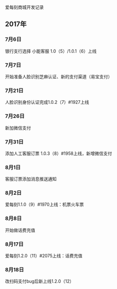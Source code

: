 爱每刻商城开发记录
## 2017年
### 7月6日  
银行支行选择
小能客服
1.0（5）/1.0.1（6）上线
### 7月7日
开始准备人脸识别芝麻认证、新的支付渠道（易宝支付）
### 7月21日
人脸识别身份认证完成1.0.2（7）#1927上线
### 7月26日
新加微信支付
### 7月31日
添加人工客服订票
1.0.3（8）#1958上线，新增微信支付
### 8月1日
客服订票添加消息推送通知
### 8月2日
爱每刻1.1.0（9）#1970上线：机票火车票
### 8月8日
开始做话费充值
### 8月17日
爱每刻1.2.0（11）#2075上线：话费充值
### 8月18日
改扫码支付bug后新上线1.2.0（12）
